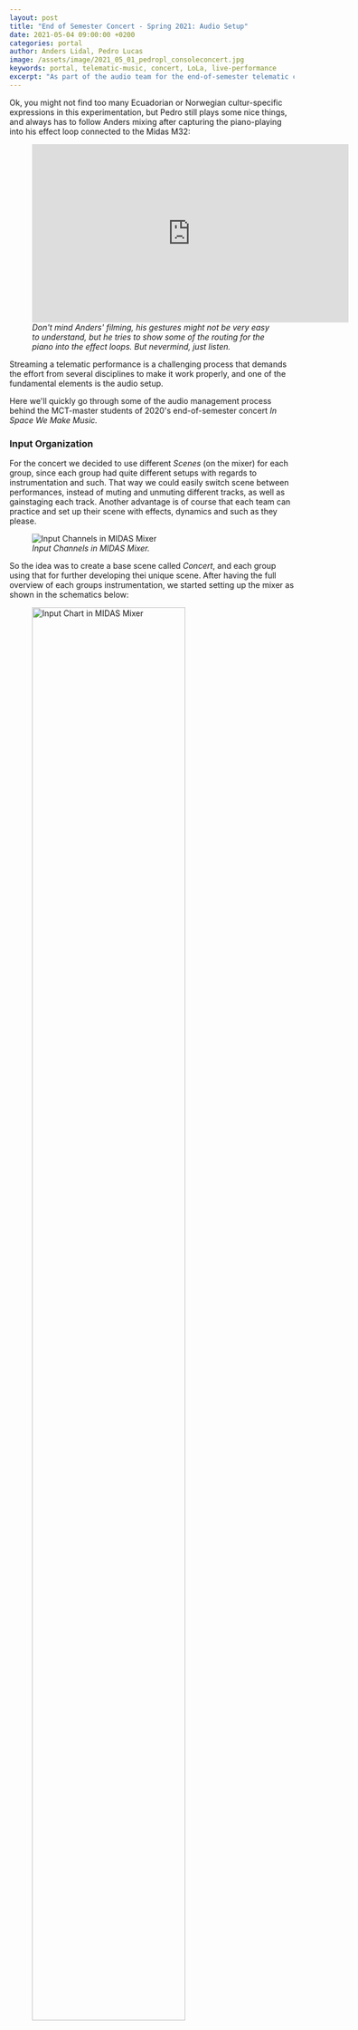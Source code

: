 ```yaml
---
layout: post
title: "End of Semester Concert - Spring 2021: Audio Setup"
date: 2021-05-04 09:00:00 +0200
categories: portal
author: Anders Lidal, Pedro Lucas
image: /assets/image/2021_05_01_pedropl_consoleconcert.jpg
keywords: portal, telematic-music, concert, LoLa, live-performance
excerpt: "As part of the audio team for the end-of-semester telematic concert, Pedro and Anders spent several hours in the portal, exploring different ways to organize audio routing. They also found time to experiment with effect loops. Check out the nice musical collaboration between two different musical cultures."
---
```

Ok, you might not find too many Ecuadorian or Norwegian cultur-specific expressions in this experimentation, but Pedro still plays some nice things, and always has to follow Anders mixing after capturing the piano-playing into his effect loop connected to the Midas M32:


<figure style="float: none">


<iframe width="560" height="315" src="https://www.youtube.com/embed/xVI-sFbiPTM" title="YouTube video player" frameborder="0" allow="accelerometer; autoplay; clipboard-write; encrypted-media; gyroscope; picture-in-picture" allowfullscreen></iframe>

<figcaption><i>Don't mind Anders' filming, his gestures might not be very easy to understand, but he tries to show some of the routing for the piano into the effect loops. But nevermind, just listen.</i></figcaption>
</figure>


Streaming a telematic performance is a challenging process that demands the effort from several disciplines to make it work properly, and one of the fundamental elements is the audio setup.

Here we'll quickly go through some of the audio management process behind the MCT-master students of 2020's end-of-semester concert <i>In Space We Make Music.</i>



### Input Organization

For the concert we decided to use different *Scenes* (on the mixer) for each group, since each group had quite different setups with regards to instrumentation and such. That way we could easily switch scene between performances, instead of muting and unmuting different tracks, as well as gainstaging each track. Another advantage is of course that each team can practice and set up their scene with effects, dynamics and such as they please.

<figure style="float: none">
   <img src="/assets/image/2021_05_04_anderlid_mixerinputs.jpg" alt="Input Channels in MIDAS Mixer" title="Input Channels in MIDAS Mixer" width="auto" />
   <figcaption><i>Input Channels in MIDAS Mixer.</i></figcaption>
</figure>

So the idea was to create a base scene called *Concert*, and each group using that for further developing thei unique scene. After having the full overview of each groups instrumentation, we started setting up the mixer as shown in the schematics below:

<figure style="float: none">
   <img src="/assets/image/2021_05_01_pedropl_concertaudiosetup.jpeg" alt="Input Chart in MIDAS Mixer" title="Input Chart in MIDAS Mixer" width="80%" />
   <figcaption><i>Input Chart in MIDAS Mixer, also showing what inputs are used by each group. Note that we used a small mixer (shown later) for the first two channels on the Midas. Lack of inputs in the stagebox as well as shortage of cables made it very useful.</i></figcaption>
</figure>

We made sure that the base scene worked properly, and copied these settings into each groups scenes, for them to explore further and set up as they wanted.

In theory this worked really good, but as each group practiced, they ran into different challenges, like LoLa issues (that sometimes just needed a reboot), monitoring issues with feedback and such and other normal challenges one face in an audio setup.

This lead to some hectic moments the day of the concert, so everything is as it should be before a concert.

<figure style="float: none">
   <img src="/assets/image/2021_05_01_pedropl_localmixer.jpg" alt="Local Mixer for Stereo Input 1 and 2" title="Local Mixer for Stereo Input 1 and 2" width="80%" />
   <figcaption><i>Local mixer for channel 1 and 2.</i></figcaption>
</figure>

From NTNU we received a stereo signal on the [LoLa](https://lola.conts.it/) network, so they were responsible for sending a good mix from their side, which was no problem, as there were only one guy playing there at the time.


### Output Organization

In terms of output, we needed to manage two sources to feed the streaming and the local monitoring, also take care in sending our mix to Trondheim trough LoLa. For streaming, the video team took the output from the USB port in the Midas mixer and the signal was routed from the *Monitor* output. The local monitoring was given through the *Main Stereo* output that is send to the front speakers. Note that *Monitor* and *Main Stereo* are two different set of signals that can be routed in several places inside the mixer configuration.

With one of the groups using acoustic instruments (flute and double bass), we came with the idea of using headphones for monitoring instead of the local speakers to reduce feedback. So, we configured the mixer to send the output from the *Monitor* to one pair of outputs in the AES—the stagebox—(mapped with inputs from 1 to 8) and connected a headphone amplifier with several outputs for every participant. The configuration panel to change this setting is shown below. Note that output 7 and 8 would be the physical points to connect any device, in this case it was the headphones amplifier.

<figure style="float: none">
   <img src="/assets/image/2021_05_01_pedropl_settingsheadphones.jpg" alt="Monitor Output to AES Outputs 7 and 8" title="Monitor Output to AES Outputs 7 and 8" width="auto" />
   <figcaption><i>Monitor Output to AES Outputs 7 and 8.</i></figcaption>
</figure>



<figure style="float: none">
   <img src="/assets/image/2021_05_01_pedropl_headphonesamp.jpg" alt="Headphones Amplifier" title="Headphones Amplifier" width="auto" />
   <figcaption><i>Headphone amplifier.</i></figcaption>
</figure>

Although we made this setup work, when we tested with the groups playing, some of them preferred to hear the sound from the speaker and found this solution invasive and not suitable for the performance flow. So we discarded it, and just used the main speakers for monitoring at a low enough volume to avoid feedback issues, but anyone who wants to replicate this setup could use this solution. It would of course have been a lot better if every player could have their own headphone mixer, to mix their own monitoring, but there is no such equipment available in the portal.

### Time to play

With every performance saved as a scene, the operation of the mixer is fairly easy throughout the concert. Since two of the groups played two songs each, and one group did an improvisational piece, we made five scenes in total, and just changed between each performance. Due to a full stagebox, we didn't have a designated microphone for the presenter, so the flute-mic (or saxophone, as it was used for, due to stand-in for a sick flutist) also served as presenter-mic—meaning Anders had to unmute it after switching scenes.
The switching between scenes could be a lot more efficient, if there weren't to many confirmation stages on the Midas, but in total, it worked fine.

<figure style="float: none">
   <img src="/assets/image/2021_05_01_pedropl_consoleconcert.jpg" alt="Control Center in the Portal" title="Control Center in the Portal" width="auto" />
   <figcaption><i>Control center with angry old man in the Portal.</i></figcaption>
</figure>

### Team responsibilities and final reflection

Anders and Pedro participated in several portal sections in classes and outside classes to test, install, and configure the setup used in the concert, each team was responsible to adjust their settings in rehearsals. In some specific tasks, Pedro figured out the way to route the output to the headphones amplifier and tested the whole setup considering this new addition. Anders operated the concert for all teams in the presentation day and made specific adjustments in the mixer on every test.

#### Anders' last reflections

Having some experience with both live and studio mixing, this was a fun task for me. I'm not very fond of digital mixers, they offer possibilities that's not available in analog mixers, so to explore some of those have been interesting. Luckily, when I get lost in the menus, I've had good people around me to lead me back on track. Both Pedro, Leigh and Henrik has been invaluable in different situations. The concert ran quite smoothly, even though Alena sometimes was muted when talking (due to slow scene shifting because of numeral confirmations required by stupid Midas).
It was also rewarding to me to use my analog (and digital) effect pedals and the mixer itself as my main instrument for this telematic performance, and I would definately do something like this again … maybe already next semester.

#### Pedro’s last reflections

Participating as part of the audio team for the concert was challenging because I still was struggling with the mental model for the operation of the MIDAS mixer, but it helped me to get a better understanding of it as well as the portal setup since we had to modify some configurations that were in there from the very beginning of the course, mostly regarding microphones and input types. The organizational aspect of the audio in the concert was a good point to learn how to manage live concerts and specially in a telematic setting as well as the needs from performers locally and remotely. I would suggest to continuing exploring ways to reduce feedback issues and manage proper monitoring that satisfies the performer’s demands.  
